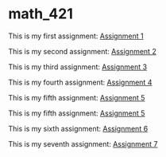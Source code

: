 # math_421

This is my first assignment: [Assignment 1](Assignment1.html)

This is my second assignment: [Assignment 2](assignment2.html)

This is my third assignment: [Assignment 3](assignment3.html) 

This is my fourth assignment: [Assignment 4](assignment4.html)

This is my fifth assignment: [Assignment 5](assignment5_part1.html)

This is my fifth assignment: [Assignment 5](assignment5_part2.html)

This is my sixth assignment: [Assignment 6](assignment6.html)

This is my seventh assignment: [Assignment 7](assignment7.html)



